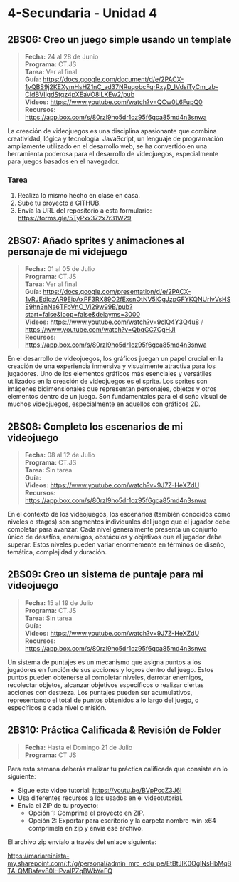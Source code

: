 # 4-Secundaria - Unidad 4

## 2BS06: Creo un juego simple usando un template

> <i class="bi bi-calendar"></i> **Fecha:** 24 al 28 de Junio<br><i class="bi bi-laptop"></i> **Programa:** CT.JS<br><i class="bi bi-clipboard-check"></i> **Tarea:** Ver al final<br> <i class="bi bi-card-checklist"></i> **Guía:** https://docs.google.com/document/d/e/2PACX-1vQBS9j2KEXymHsHZ1nC_ad37NRuqobcFqrRxyD_IVdsiTyCm_zb-CIdBVIlgdStgz4pXEaVO8iLKEw2/pub <br><i class="bi bi-youtube txt-red"></i> **Videos:** https://www.youtube.com/watch?v=QCw0L6FupQ0<br><i class="bi bi-files"></i> **Recursos:** https://app.box.com/s/80rzl9ho5dr1oz95f6gca85md4n3snwa

La creación de videojuegos es una disciplina apasionante que combina creatividad, lógica y tecnología. JavaScript, un lenguaje de programación ampliamente utilizado en el desarrollo web, se ha convertido en una herramienta poderosa para el desarrollo de videojuegos, especialmente para juegos basados en el navegador. 

### Tarea

1. Realiza lo mismo hecho en clase en casa.
2. Sube tu proyecto a GITHUB.
3. Envía la URL del repositorio a esta formulario: https://forms.gle/5TyPxx372x7r31W29

## 2BS07: Añado sprites y animaciones al personaje de mi videjuego

> <i class="bi bi-calendar"></i> **Fecha:** 01 al 05 de Julio<br><i class="bi bi-laptop"></i> **Programa:** CT.JS<br><i class="bi bi-clipboard-check"></i> **Tarea:** Ver al final<br> <i class="bi bi-card-checklist"></i> **Guía:** https://docs.google.com/presentation/d/e/2PACX-1vRJEdlgzAR9EipAxPF3RX89O2fExsnOtNV5lOgJzpGFYKQNUrIvVsHSE9hn3nNa6TFpVnO_Vi29w99B/pub?start=false&loop=false&delayms=3000<br><i class="bi bi-youtube txt-red"></i> **Videos:** https://www.youtube.com/watch?v=9clQ4Y3Q4u8 / https://www.youtube.com/watch?v=QbqGC7CgHJI<br><i class="bi bi-files"></i> **Recursos:** https://app.box.com/s/80rzl9ho5dr1oz95f6gca85md4n3snwa

En el desarrollo de videojuegos, los gráficos juegan un papel crucial en la creación de una experiencia inmersiva y visualmente atractiva para los jugadores. Uno de los elementos gráficos más esenciales y versátiles utilizados en la creación de videojuegos es el sprite. Los sprites son imágenes bidimensionales que representan personajes, objetos y otros elementos dentro de un juego. Son fundamentales para el diseño visual de muchos videojuegos, especialmente en aquellos con gráficos 2D.

## 2BS08: Completo los escenarios de mi videojuego

> <i class="bi bi-calendar"></i> **Fecha:** 08 al 12 de Julio<br><i class="bi bi-laptop"></i> **Programa:** CT.JS<br><i class="bi bi-clipboard-check"></i> **Tarea:** Sin tarea<br> <i class="bi bi-card-checklist"></i> **Guía:** <br><i class="bi bi-youtube txt-red"></i> **Videos:** https://www.youtube.com/watch?v=9J7Z-HeXZdU<br><i class="bi bi-files"></i> **Recursos:** https://app.box.com/s/80rzl9ho5dr1oz95f6gca85md4n3snwa

En el contexto de los videojuegos, los escenarios (también conocidos como niveles o stages) son segmentos individuales del juego que el jugador debe completar para avanzar. Cada nivel generalmente presenta un conjunto único de desafíos, enemigos, obstáculos y objetivos que el jugador debe superar. Estos niveles pueden variar enormemente en términos de diseño, temática, complejidad y duración.

## 2BS09: Creo un sistema de puntaje para mi videojuego

> <i class="bi bi-calendar"></i> **Fecha:** 15 al 19 de Julio<br><i class="bi bi-laptop"></i> **Programa:** CT.JS<br><i class="bi bi-clipboard-check"></i> **Tarea:** Sin tarea<br> <i class="bi bi-card-checklist"></i> **Guía:** <br><i class="bi bi-youtube txt-red"></i> **Videos:** https://www.youtube.com/watch?v=9J7Z-HeXZdU<br><i class="bi bi-files"></i> **Recursos:** https://app.box.com/s/80rzl9ho5dr1oz95f6gca85md4n3snwa

Un sistema de puntajes es un mecanismo que asigna puntos a los jugadores en función de sus acciones y logros dentro del juego. Estos puntos pueden obtenerse al completar niveles, derrotar enemigos, recolectar objetos, alcanzar objetivos específicos o realizar ciertas acciones con destreza. Los puntajes pueden ser acumulativos, representando el total de puntos obtenidos a lo largo del juego, o específicos a cada nivel o misión.

## 2BS10: Práctica Calificada & Revisión de Folder

> <i class="bi bi-calendar"></i> **Fecha:** Hasta el Domingo 21 de Julio<br><i class="bi bi-laptop"></i> **Programa:** CT JS

Para esta semana deberás realizar tu práctica calificada que consiste en lo siguiente:

- Sigue este video tutorial: https://youtu.be/BVpPccZ3J6I
- Usa diferentes recursos a los usados en el videotutorial.
- Envia el ZIP de tu proyecto:
    - Opción 1: Comprime el proyecto en ZIP.
    - Opción 2: Exportar para escritorio y la carpeta nombre-win-x64 comprimela en zip y envia ese archivo.

El archivo zip envíalo a través del enlace siguiente:

https://mariareinista-my.sharepoint.com/:f:/g/personal/admin_mrc_edu_pe/EtBtJlK0OglNsHbMqBTA-QMBafev80lHPvalPZqBWbYeFQ
